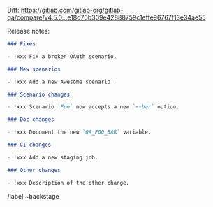 <!-- Replace `v4.5.0` with the previous release here, and `e18d76b309e42888759c1effe96767f13e34ae55`
with the latest commit from https://gitlab.com/gitlab-org/gitlab-qa/commits/master that will be included in the release. -->
Diff: https://gitlab.com/gitlab-org/gitlab-qa/compare/v4.5.0...e18d76b309e42888759c1effe96767f13e34ae55

Release notes:

```markdown
### Fixes

- !xxx Fix a broken OAuth scenario.

### New scenarios

- !xxx Add a new Awesome scenario.

### Scenario changes

- !xxx Scenario `Foo` now accepts a new `--bar` option.

### Doc changes

- !xxx Document the new `QA_FOO_BAR` variable.

### CI changes

- !xxx Add a new staging job.

### Other changes

- !xxx Description of the other change.
```

/label ~backstage